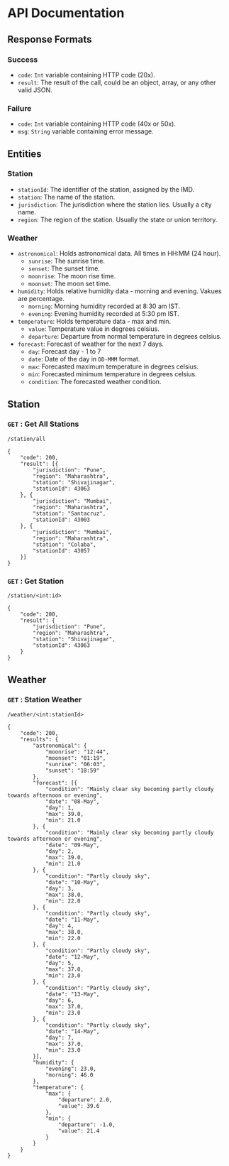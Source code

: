 # API Documentation

## Response Formats
### Success
- `code`: `Int` variable containing HTTP code (20x).
- `result`: The result of the call, could be an object, array, or any other valid JSON.

### Failure
- `code`: `Int` variable containing HTTP code (40x or 50x).
- `msg`: `String` variable containing error message.

## Entities

### Station
- `stationId`: The identifier of the station, assigned by the IMD.
- `station`: The name of the station.
- `jurisdiction`: The jurisdiction where the station lies. Usually a city name.
- `region`: The region of the station. Usually the state or union territory.

### Weather
- `astronomical`: Holds astronomical data. All times in HH:MM (24 hour).
	- `sunrise`: The sunrise time.
	- `senset`: The sunset time.
	- `moonrise`: The moon rise time.
	- `moonset`: The moon set time.
- `humidity`: Holds relative humidity data - morning and evening. Vakues are percentage.
	- `morning`: Morning humidity recorded at 8:30 am IST.
	- `evening`: Evening humidity recorded at 5:30 pm IST.
- `temperature`: Holds temperature data - max and min.
	- `value`: Temperature value in degrees celsius.
	- `departure`: Departure from normal temperature in degrees celsius.
- `forecast`: Forecast of weather for the next 7 days.
	- `day`: Forecast day - 1 to 7
	- `date`: Date of the day in `DD-MMM` format.
	- `max`: Forecasted maximum temperature in degrees celsius.
	- `min`: Forecasted minimum temperature in degrees celsius.
	- `condition`: The forecasted weather condition.

## Station

### `GET` : Get All Stations 
```
/station/all
```

```
{
	"code": 200,
	"result": [{
		"jurisdiction": "Pune",
		"region": "Maharashtra",
		"station": "Shivajinagar",
		"stationId": 43063
	}, {
		"jurisdiction": "Mumbai",
		"region": "Maharashtra",
		"station": "Santacruz",
		"stationId": 43003
	}, {
		"jurisdiction": "Mumbai",
		"region": "Maharashtra",
		"station": "Colaba",
		"stationId": 43057
	}]
}
```

### `GET` : Get Station 
```
/station/<int:id>
```

```
{
	"code": 200,
	"result": {
		"jurisdiction": "Pune",
		"region": "Maharashtra",
		"station": "Shivajinagar",
		"stationId": 43063
	}
}
```

## Weather

### `GET` : Station Weather 
```
/weather/<int:stationId>
```

```
{
	"code": 200,
	"results": {
		"astronomical": {
			"moonrise": "12:44",
			"moonset": "01:19",
			"sunrise": "06:03",
			"sunset": "18:59"
		},
		"forecast": [{
			"condition": "Mainly clear sky becoming partly cloudy towards afternoon or evening",
			"date": "08-May",
			"day": 1,
			"max": 39.0,
			"min": 21.0
		}, {
			"condition": "Mainly clear sky becoming partly cloudy towards afternoon or evening",
			"date": "09-May",
			"day": 2,
			"max": 39.0,
			"min": 21.0
		}, {
			"condition": "Partly cloudy sky",
			"date": "10-May",
			"day": 3,
			"max": 38.0,
			"min": 22.0
		}, {
			"condition": "Partly cloudy sky",
			"date": "11-May",
			"day": 4,
			"max": 38.0,
			"min": 22.0
		}, {
			"condition": "Partly cloudy sky",
			"date": "12-May",
			"day": 5,
			"max": 37.0,
			"min": 23.0
		}, {
			"condition": "Partly cloudy sky",
			"date": "13-May",
			"day": 6,
			"max": 37.0,
			"min": 23.0
		}, {
			"condition": "Partly cloudy sky",
			"date": "14-May",
			"day": 7,
			"max": 37.0,
			"min": 23.0
		}],
		"humidity": {
			"evening": 23.0,
			"morning": 46.0
		},
		"temperature": {
			"max": {
				"departure": 2.0,
				"value": 39.6
			},
			"min": {
				"departure": -1.0,
				"value": 21.4
			}
		}
	}
}
```

